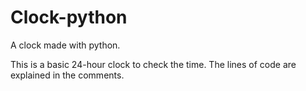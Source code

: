 # Clock-python
A clock made with python.


This is a basic 24-hour clock to check the time. The lines of code are explained in the comments.

